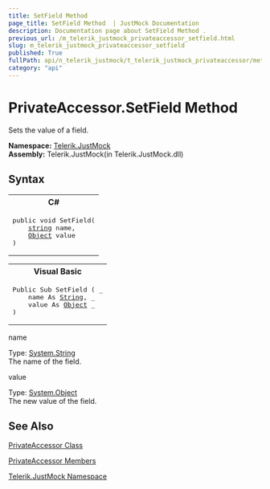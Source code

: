 ```yaml
---
title: SetField Method 
page_title: SetField Method  | JustMock Documentation
description: Documentation page about SetField Method .
previous_url: /m_telerik_justmock_privateaccessor_setfield.html
slug: m_telerik_justmock_privateaccessor_setfield
published: True
fullPath: api/n_telerik_justmock/t_telerik_justmock_privateaccessor/methods_t_telerik_justmock_privateaccessor/m_telerik_justmock_privateaccessor_setfield
category: "api"
---
```


# PrivateAccessor.SetField Method



Sets the value of a field.


 **Namespace:**  [Telerik.JustMock](n_telerik_justmock) <br> **Assembly:** Telerik.JustMock(in Telerik.JustMock.dll)
## Syntax


<div id="syntaxCodeBlocks" class="code"><span codeLanguage="CSharp"><table><tr><th>C#</th></tr><tr><td><pre xml:space="preserve"><span class="keyword">public</span> <span class="keyword">void</span> <span class="identifier">SetField</span>(
	<a href="https://msdn2.microsoft.com/en-us/library/s1wwdcbf" target="_blank">string</a> <span class="parameter">name</span>,
	<a href="https://msdn2.microsoft.com/en-us/library/e5kfa45b" target="_blank">Object</a> <span class="parameter">value</span>
)</pre></td></tr></table></span><span codeLanguage="VisualBasicDeclaration"><table><tr><th>Visual Basic</th></tr><tr><td><pre xml:space="preserve"><span class="keyword">Public</span> <span class="keyword">Sub</span> <span class="identifier">SetField</span> ( _
	<span class="parameter">name</span> <span class="keyword">As</span> <a href="https://msdn2.microsoft.com/en-us/library/s1wwdcbf" target="_blank">String</a>, _
	<span class="parameter">value</span> <span class="keyword">As</span> <a href="https://msdn2.microsoft.com/en-us/library/e5kfa45b" target="_blank">Object</a> _
)</pre></td></tr></table></span></div>



name<br>


Type: [System.String](s1wwdcbf) <br>The name of the field.



value<br>


Type: [System.Object](e5kfa45b) <br>The new value of the field.




## See Also



 [PrivateAccessor Class](t_telerik_justmock_privateaccessor) 

 [PrivateAccessor Members](allmembers_t_telerik_justmock_privateaccessor) 

 [Telerik.JustMock Namespace](n_telerik_justmock) 



